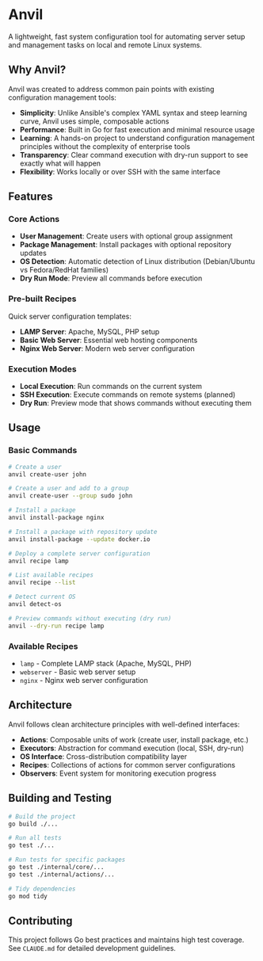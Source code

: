# Anvil

A lightweight, fast system configuration tool for automating server setup and management tasks on local and remote Linux systems.

## Why Anvil?

Anvil was created to address common pain points with existing configuration management tools:

- **Simplicity**: Unlike Ansible's complex YAML syntax and steep learning curve, Anvil uses simple, composable actions
- **Performance**: Built in Go for fast execution and minimal resource usage
- **Learning**: A hands-on project to understand configuration management principles without the complexity of enterprise tools
- **Transparency**: Clear command execution with dry-run support to see exactly what will happen
- **Flexibility**: Works locally or over SSH with the same interface

## Features

### Core Actions
- **User Management**: Create users with optional group assignment
- **Package Management**: Install packages with optional repository updates
- **OS Detection**: Automatic detection of Linux distribution (Debian/Ubuntu vs Fedora/RedHat families)
- **Dry Run Mode**: Preview all commands before execution

### Pre-built Recipes
Quick server configuration templates:
- **LAMP Server**: Apache, MySQL, PHP setup
- **Basic Web Server**: Essential web hosting components
- **Nginx Web Server**: Modern web server configuration

### Execution Modes
- **Local Execution**: Run commands on the current system
- **SSH Execution**: Execute commands on remote systems (planned)
- **Dry Run**: Preview mode that shows commands without executing them

## Usage

### Basic Commands

```bash
# Create a user
anvil create-user john

# Create a user and add to a group
anvil create-user --group sudo john

# Install a package
anvil install-package nginx

# Install a package with repository update
anvil install-package --update docker.io

# Deploy a complete server configuration
anvil recipe lamp

# List available recipes
anvil recipe --list

# Detect current OS
anvil detect-os

# Preview commands without executing (dry run)
anvil --dry-run recipe lamp
```

### Available Recipes

- `lamp` - Complete LAMP stack (Apache, MySQL, PHP)
- `webserver` - Basic web server setup
- `nginx` - Nginx web server configuration

## Architecture

Anvil follows clean architecture principles with well-defined interfaces:

- **Actions**: Composable units of work (create user, install package, etc.)
- **Executors**: Abstraction for command execution (local, SSH, dry-run)
- **OS Interface**: Cross-distribution compatibility layer
- **Recipes**: Collections of actions for common server configurations
- **Observers**: Event system for monitoring execution progress

## Building and Testing

```bash
# Build the project
go build ./...

# Run all tests
go test ./...

# Run tests for specific packages
go test ./internal/core/...
go test ./internal/actions/...

# Tidy dependencies
go mod tidy
```

## Contributing

This project follows Go best practices and maintains high test coverage. See `CLAUDE.md` for detailed development guidelines.

